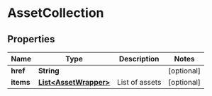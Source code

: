 
# AssetCollection

## Properties
Name | Type | Description | Notes
------------ | ------------- | ------------- | -------------
**href** | **String** |  |  [optional]
**items** | [**List&lt;AssetWrapper&gt;**](AssetWrapper.md) | List of assets |  [optional]




